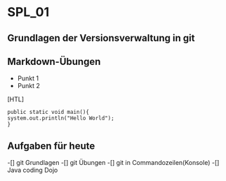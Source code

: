 # SPL_01
## Grundlagen der Versionsverwaltung in git

## Markdown-Übungen
* Punkt 1
* Punkt 2

[HTL] 
```
public static void main(){
system.out.println("Hello World");
}

```
## Aufgaben für heute
-[] git Grundlagen
-[] git Übungen
-[] git in Commandozeilen(Konsole)
-[] Java coding Dojo
